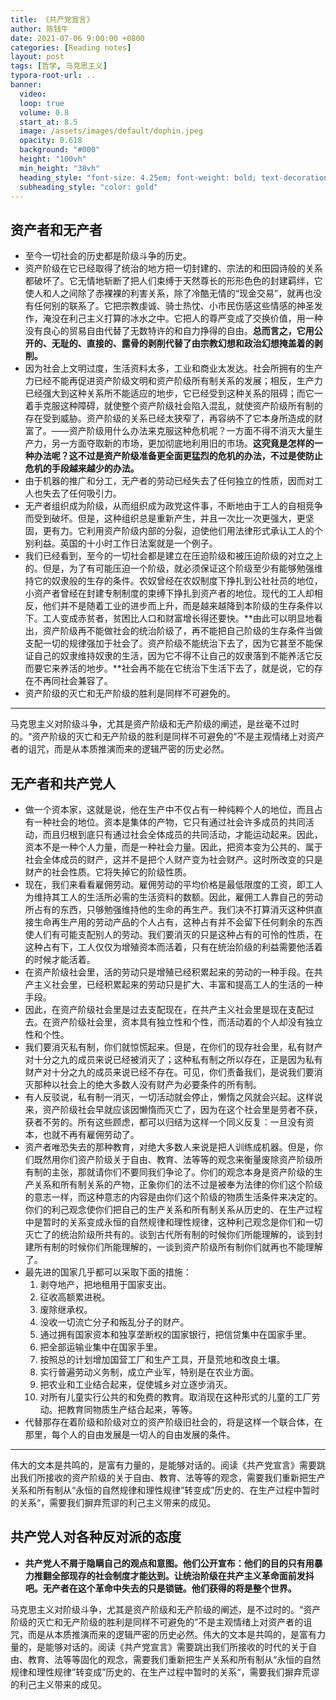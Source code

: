 ```yaml
---
title: 《共产党宣言》
author: 陈钱牛
date: 2021-07-06 9:00:00 +0800
categories: [Reading notes]
layout: post
tags: [哲学, 马克思主义]
typora-root-url: ..
banner:
  video:
  loop: true
  volume: 0.8
  start_at: 8.5
  image: /assets/images/default/dophin.jpeg
  opacity: 0.618
  background: "#000"
  height: "100vh"
  min_height: "38vh"
  heading_style: "font-size: 4.25em; font-weight: bold; text-decoration: underline"
  subheading_style: "color: gold"
---
```



## 资产者和无产者

- 至今一切社会的历史都是阶级斗争的历史。
- 资产阶级在它已经取得了统治的地方把一切封建的、宗法的和田园诗般的关系都破坏了。它无情地斩断了把人们束缚于天然尊长的形形色色的封建羁绊，它使人和人之间除了赤裸裸的利害关系，除了冷酷无情的“现金交易”，就再也没有任何别的联系了。它把宗教虔诚、骑士热忱、小市民伤感这些情感的神圣发作，淹没在利己主义打算的冰水之中。它把人的尊严变成了交换价值，用一种没有良心的贸易自由代替了无数特许的和自力挣得的自由。**总而言之，它用公开的、无耻的、直接的、露骨的剥削代替了由宗教幻想和政治幻想掩盖着的剥削。**
- 因为社会上文明过度，生活资料太多，工业和商业太发达。社会所拥有的生产力已经不能再促进资产阶级文明和资产阶级所有制关系的发展；相反，生产力已经强大到这种关系所不能适应的地步，它已经受到这种关系的阻碍；而它一着手克服这种障碍，就使整个资产阶级社会陷入混乱，就使资产阶级所有制的存在受到威胁。资产阶级的关系已经太狭窄了，再容纳不了它本身所造成的财富了。——资产阶级用什么办法来克服这种危机呢？一方面不得不消灭大量生产力，另一方面夺取新的市场，更加彻底地利用旧的市场。**这究竟是怎样的一种办法呢？这不过是资产阶级准备更全面更猛烈的危机的办法，不过是使防止危机的手段越来越少的办法。**
- 由于机器的推广和分工，无产者的劳动已经失去了任何独立的性质，因而对工人也失去了任何吸引力。
- 无产者组织成为阶级，从而组织成为政党这件事，不断地由于工人的自相竞争而受到破坏。但是，这种组织总是重新产生，并且一次比一次更强大，更坚固，更有力。它利用资产阶级内部的分裂，迫使他们用法律形式承认工人的个别利益。英国的十小时工作日法案就是一个例子。
- 我们已经看到，至今的一切社会都是建立在压迫阶级和被压迫阶级的对立之上的。但是，为了有可能压迫一个阶级，就必须保证这个阶级至少有能够勉强维持它的奴隶般的生存的条件。农奴曾经在农奴制度下挣扎到公社社员的地位，小资产者曾经在封建专制制度的束缚下挣扎到资产者的地位。现代的工人却相反，他们并不是随着工业的进步而上升，而是越来越降到本阶级的生存条件以下。工人变成赤贫者，贫困比人口和财富增长得还要快。**由此可以明显地看出，资产阶级再不能做社会的统治阶级了，再不能把自己阶级的生存条件当做支配一切的规律强加于社会了。资产阶级不能统治下去了，因为它甚至不能保证自己的奴隶维持奴隶的生活，因为它不得不让自己的奴隶落到不能养活它反而要它来养活的地步。**社会再不能在它统治下生活下去了，就是说，它的存在不再同社会兼容了。
- 资产阶级的灭亡和无产阶级的胜利是同样不可避免的。

------

马克思主义对阶级斗争，尤其是资产阶级和无产阶级的阐述，是丝毫不过时的。“资产阶级的灭亡和无产阶级的胜利是同样不可避免的”不是主观情绪上对资产者的诅咒，而是从本质推演而来的逻辑严密的历史必然。

## 无产者和共产党人

- 做一个资本家，这就是说，他在生产中不仅占有一种纯粹个人的地位，而且占有一种社会的地位。资本是集体的产物，它只有通过社会许多成员的共同活动，而且归根到底只有通过社会全体成员的共同活动，才能运动起来。因此，资本不是一种个人力量，而是一种社会力量。因此，把资本变为公共的、属于社会全体成员的财产，这并不是把个人财产变为社会财产。这时所改变的只是财产的社会性质。它将失掉它的阶级性质。
- 现在，我们来看看雇佣劳动。雇佣劳动的平均价格是最低限度的工资，即工人为维持其工人的生活所必需的生活资料的数额。因此，雇佣工人靠自己的劳动所占有的东西，只够勉强维持他的生命的再生产。我们决不打算消灭这种供直接生命再生产用的劳动产品的个人占有，这种占有并不会留下任何剩余的东西使人们有可能支配别人的劳动。我们要消灭的只是这种占有的可怜的性质，在这种占有下，工人仅仅为增殖资本而活着，只有在统治阶级的利益需要他活着的时候才能活着。
- 在资产阶级社会里，活的劳动只是增殖已经积累起来的劳动的一种手段。在共产主义社会里，已经积累起来的劳动只是扩大、丰富和提高工人的生活的一种手段。
- 因此，在资产阶级社会里是过去支配现在，在共产主义社会里是现在支配过去。在资产阶级社会里，资本具有独立性和个性，而活动着的个人却没有独立性和个性。
- 我们要消灭私有制，你们就惊慌起来。但是，在你们的现存社会里，私有财产对十分之九的成员来说已经被消灭了；这种私有制之所以存在，正是因为私有财产对十分之九的成员来说已经不存在。可见，你们责备我们，是说我们要消灭那种以社会上的绝大多数人没有财产为必要条件的所有制。
- 有人反驳说，私有制一消灭，一切活动就会停止，懒惰之风就会兴起。这样说来，资产阶级社会早就应该因懒惰而灭亡了，因为在这个社会里是劳者不获，获者不劳的。所有这些顾虑，都可以归结为这样一个同义反复：一旦没有资本，也就不再有雇佣劳动了。
- 资产者唯恐失去的那种教育，对绝大多数人来说是把人训练成机器。但是，你们既然用你们资产阶级关于自由、教育、法等等的观念来衡量废除资产阶级所有制的主张，那就请你们不要同我们争论了。你们的观念本身是资产阶级的生产关系和所有制关系的产物，正象你们的法不过是被奉为法律的你们这个阶级的意志一样，而这种意志的内容是由你们这个阶级的物质生活条件来决定的。你们的利己观念使你们把自己的生产关系和所有制关系从历史的、在生产过程中是暂时的关系变成永恒的自然规律和理性规律，这种利己观念是你们和一切灭亡了的统治阶级所共有的。谈到古代所有制的时候你们所能理解的，谈到封建所有制的时候你们所能理解的，一谈到资产阶级所有制你们就再也不能理解了。
- 最先进的国家几乎都可以采取下面的措施： 
  1. 剥夺地产，把地租用于国家支出。
  2. 征收高额累进税。
  3. 废除继承权。
  4. 没收一切流亡分子和叛乱分子的财产。
  5. 通过拥有国家资本和独享垄断权的国家银行，把信贷集中在国家手里。
  6. 把全部运输业集中在国家手里。
  7. 按照总的计划增加国营工厂和生产工具，开垦荒地和改良土壤。
  8. 实行普遍劳动义务制，成立产业军，特别是在农业方面。
  9. 把农业和工业结合起来，促使城乡对立逐步消灭。
  10. 对所有儿童实行公共的和免费的教育。取消现在这种形式的儿童的工厂劳动。把教育同物质生产结合起来，等等。
- 代替那存在着阶级和阶级对立的资产阶级旧社会的，将是这样一个联合体，在那里，每个人的自由发展是一切人的自由发展的条件。

------

伟大的文本是共鸣的，是富有力量的，是能够对话的。阅读《共产党宣言》需要跳出我们所接收的资产阶级的关于自由、教育、法等等的观念，需要我们重新把生产关系和所有制从“永恒的自然规律和理性规律”转变成”历史的、在生产过程中暂时的关系“，需要我们摒弃荒谬的利己主义带来的成见。

## 共产党人对各种反对派的态度

- **共产党人不屑于隐瞒自己的观点和意图。他们公开宣布：他们的目的只有用暴力推翻全部现存的社会制度才能达到。让统治阶级在共产主义革命面前发抖吧。无产者在这个革命中失去的只是锁链。他们获得的将是整个世界。**

马克思主义对阶级斗争，尤其是资产阶级和无产阶级的阐述，是不过时的。“资产阶级的灭亡和无产阶级的胜利是同样不可避免的”不是主观情绪上对资产者的诅咒，而是从本质推演而来的逻辑严密的历史必然。伟大的文本是共鸣的，是富有力量的，是能够对话的。阅读《共产党宣言》需要跳出我们所接收的时代的关于自由、教育、法等等固化的观念，需要我们重新把生产关系和所有制从“永恒的自然规律和理性规律”转变成”历史的、在生产过程中暂时的关系“，需要我们摒弃荒谬的利己主义带来的成见。